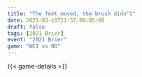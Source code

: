```yaml
---
title: "The feet moved, the brush didn’t"
date: 2021-03-10T21:57:00-05:00
draft: false
tags: [2021 Brier]
event: "2021 Brier"
game: "WC1 vs NO"
---
```

{{< game-details >}}
<!--more--> 
